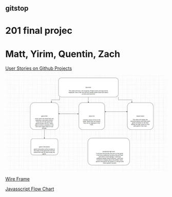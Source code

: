 ## gitstop
# 201 final projec

# Matt, Yirim, Quentin, Zach


[User Stories on Github Projects](https://github.com/orgs/Earth-Fire-Water/projects/1)

![Domain Model](./img/Domain.PNG)

[Wire Frame](https://drive.google.com/file/d/1DW0Z_mS-QJ9DOfnY_gCmDgJijmYsygFP/view)

[Javasscript Flow Chart](https://drive.google.com/file/d/1jzSLsAl7j2Xw2_5uvJXKsJPiP8HmCbes/view?usp=sharing)
